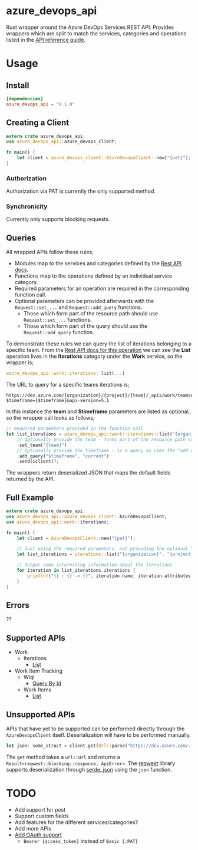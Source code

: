 # azure_devops_api
Rust wrapper around the Azure DevOps Services REST API. Provides wrappers which are split to match the services, categories and operations listed in the [API reference guide](https://docs.microsoft.com/en-us/rest/api/azure/devops/?view=azure-devops-rest-5.1).

# Usage
## Install

```toml
[dependencies]
azure_devops_api = "0.1.0"
```

## Creating a Client

```rust
extern crate azure_devops_api;
use azure_devops_api::azure_devops_client;

fn main() {
    let client = azure_devops_client::AzureDevopsClient::new("{pat}");
}
```
### Authorization
Authorization via PAT is currently the only supported method.

### Synchronicity
Currently only supports blocking requests.

## Queries
All wrapped APIs follow these rules;
- Modules map to the services and categories defined by the [Rest API docs](https://docs.microsoft.com/en-us/rest/api/azure/devops/?view=azure-devops-rest-5.1).
- Functions map to the operations defined by an individual service category.
- Required parameters for an operation are required in the corresponding function call.
- Optional parameters can be provided afterwards with the `Request::set_...` and `Request::add_query` functions.
  - Those which form part of the resource path should use `Request::set_...` functions.
  - Those which form part of the query should use the `Request::add_query` function.

To demonstrate these rules we can query the list of iterations belonging to a specific team. From the [Rest API docs for this operation](https://docs.microsoft.com/en-us/rest/api/azure/devops/work/iterations/list?view=azure-devops-rest-5.1) we can see the **List** operation lives in the **Iterations** category under the **Work** service, so the wrapper is;
```rust
azure_devops_api::work::iterations::list(...)
```
The URL to query for a specific teams iterations is;
```
https://dev.azure.com/{organization}/{project}/{team}/_apis/work/teamsettings/iterations?$timeframe={$timeframe}&api-version=5.1
```
In this instance the **team** and **$timeframe** parameters are listed as optional, so the wrapper call looks as follows;
```rust
// Required parameters provided in the function call
let list_iterations = azure_devops_api::work::iterations::list("{organization}", "{project}")
    // Optionally provide the team - forms part of the resource path so uses a "set_..." function
    .set_team("{team}")
    // Optionally provide the timeframe - is a query so uses the "add_query" function
    .add_query("$timeframe", "current")
    .send(&client)?;
```
The wrappers return deserialized JSON that maps the default fields returned by the API.
## Full Example
```rust
extern crate azure_devops_api;
use azure_devops_api::azure_devops_client::AzureDevopsClient;
use azure_devops_api::work::iterations;

fn main() {
    let client = AzureDevopsClient::new("{pat}");

    // Just using the required parameters, not providing the optional "team" and "timeframe" parameters
    let list_iterations = iterations::list("{organization}", "{project}").send(&client).unwrap();

    // Output some interesting information about the iterations
    for iteration in list_iterations.iterations {
        println!("{} : {} -> {}", iteration.name, iteration.attributes.start_date, iteration.attributes.finish_date);
    }
}
```
## Errors
??
## Supported APIs
- Work
  - Iterations
    - [List](https://docs.microsoft.com/en-us/rest/api/azure/devops/work/iterations/list?view=azure-devops-rest-5.1)
- Work Item Tracking
  - Wiql
    - [Query By Id](https://docs.microsoft.com/en-us/rest/api/azure/devops/wit/wiql/query%20by%20id?view=azure-devops-rest-5.1)
  - Work Items
    - [List](https://docs.microsoft.com/en-us/rest/api/azure/devops/wit/work%20items/list?view=azure-devops-rest-5.1)
## Unsupported APIs
APIs that have yet to be supported can be performed directly through the `AzureDevopsClient` itself. Deserialization will have to be performed manually.
```rust
let json: some_struct = client.get(Url::parse("https://dev.azure.com/...")?)?.json()?;
```
The `get` method takes a `url::Url` and returns a `Result<reqwest::blocking::response, ApiError>`. The [reqwest](https://crates.io/crates/reqwest) library supports deserialization through [serde_json](https://crates.io/crates/serde_json) using the `json` function.

# TODO
- Add support for post
- Support custom fields
- Add features for the different services/categories?
- Add more APIs
- [Add OAuth support](https://docs.microsoft.com/en-us/azure/devops/integrate/get-started/authentication/oauth?view=azure-devops)
  - `Bearer {access_token}` instead of `Basic {:PAT}`